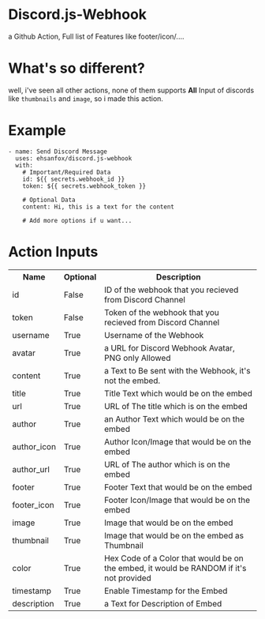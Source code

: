 # Discord.js-Webhook
a Github Action, Full list of Features like footer/icon/....

# What's so different?
well, i've seen all other actions, none of them supports **All** Input of discords like `thumbnails` and `image`, so i made this action.

# Example
```
- name: Send Discord Message
  uses: ehsanfox/discord.js-webhook
  with:
    # Important/Required Data
    id: ${{ secrets.webhook_id }}
    token: ${{ secrets.webhook_token }}

    # Optional Data
    content: Hi, this is a text for the content
    
    # Add more options if u want...
```

# Action Inputs
<table>
    <tr>
        <th>
        Name
        </th>
        <th>
        Optional
        </th>
        <th>
        Description
        </th>
    </tr>
    <tr>
        <td>
        id
        </td>
        <td>
        False
        </td>
        <td>
        ID of the webhook that you recieved from Discord Channel
        </td>
    </tr>
    <tr>
        <td>
        token
        </td>
        <td>
        False
        </td>
        <td>
        Token of the webhook that you recieved from Discord Channel
        </td>
    </tr>
    <tr>
        <td>
        username
        </td>
        <td>
        True
        </td>
        <td>
        Username of the Webhook
        </td>
    </tr>
    <tr>
        <td>
        avatar
        </td>
        <td>
        True
        </td>
        <td>
        a URL for Discord Webhook Avatar, PNG only Allowed
        </td>
    </tr>
    <tr>
        <td>
        content
        </td>
        <td>
        True
        </td>
        <td>
        a Text to Be sent with the Webhook, it's not the embed.
        </td>
    </tr>
    <tr>
        <td>
        title
        </td>
        <td>
        True
        </td>
        <td>
        Title Text which would be on the embed
        </td>
    </tr>
    <tr>
        <td>
        url
        </td>
        <td>
        True
        </td>
        <td>
        URL of The title which is on the embed
        </td>
    </tr>
    <tr>
        <td>
        author
        </td>
        <td>
        True
        </td>
        <td>
        an Author Text which would be on the embed
        </td>
    </tr>
    <tr>
        <td>
        author_icon
        </td>
        <td>
        True
        </td>
        <td>
        Author Icon/Image that would be on the embed
        </td>
    </tr>
    <tr>
        <td>
        author_url
        </td>
        <td>
        True
        </td>
        <td>
        URL of The author which is on the embed
        </td>
    </tr>
    <tr>
        <td>
        footer
        </td>
        <td>
        True
        </td>
        <td>
        Footer Text that would be on the embed
        </td>
    </tr>
    <tr>
        <td>
        footer_icon
        </td>
        <td>
        True
        </td>
        <td>
        Footer Icon/Image that would be on the embed
        </td>
    </tr>
    <tr>
        <td>
        image
        </td>
        <td>
        True
        </td>
        <td>
        Image that would be on the embed
        </td>
    </tr>
    <tr>
        <td>
        thumbnail
        </td>
        <td>
        True
        </td>
        <td>
        Image that would be on the embed as Thumbnail
        </td>
    </tr>
    <tr>
        <td>
        color
        </td>
        <td>
        True
        </td>
        <td>
        Hex Code of a Color that would be on the embed, it would be RANDOM if it's not provided
        </td>
    </tr>
    <tr>
        <td>
        timestamp
        </td>
        <td>
        True
        </td>
        <td>
        Enable Timestamp for the Embed
        </td>
    </tr>
    <tr>
        <td>
        description
        </td>
        <td>
        True
        </td>
        <td>
        a Text for Description of Embed
        </td>
    </tr>
</table>